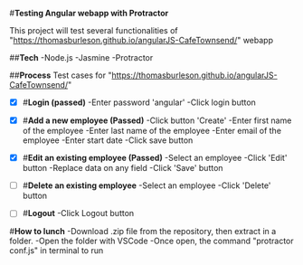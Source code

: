 
#**Testing Angular webapp with Protractor**

This project will test several functionalities of "https://thomasburleson.github.io/angularJS-CafeTownsend/" webapp

##**Tech**
-Node.js
-Jasmine
-Protractor

##**Process**
Test cases for "https://thomasburleson.github.io/angularJS-CafeTownsend/"

- [x] #**Login (passed)**
-Enter password 'angular'
-Click login button


- [x] #**Add a new employee (Passed)**
-Click button 'Create'
-Enter first name of the employee
-Enter last name of the employee
-Enter email of the employee
-Enter start date
-Click save button

- [x] #**Edit an existing employee (Passed)**
-Select an employee
-Click 'Edit' button
-Replace data on any field
-Click 'Save' button

- [ ] #**Delete an existing employee**
-Select an employee
-Click 'Delete' button

- [ ] #**Logout**
-Click Logout button


#**How to lunch**
-Download .zip file from the repository, then extract in a folder.
-Open the folder with VSCode
-Once open, the command "protractor conf.js" in terminal to run
